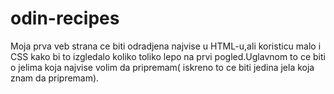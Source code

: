 # odin-recipes

Moja prva veb strana ce biti odradjena najvise u HTML-u,ali koristicu malo i CSS kako bi to izgledalo koliko toliko lepo na prvi pogled.Uglavnom to ce biti o jelima koja najvise volim da pripremam( iskreno to ce biti jedina jela koja znam da pripremam).
